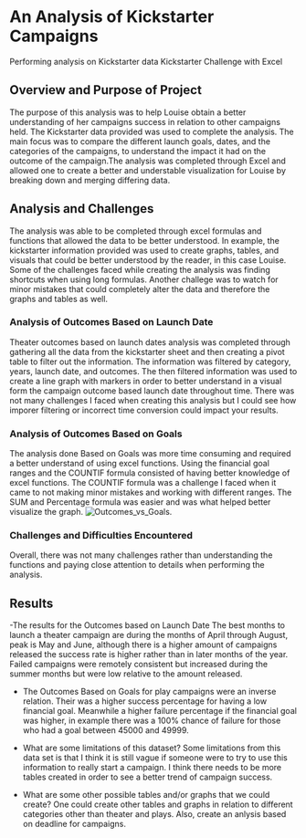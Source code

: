 # An Analysis of Kickstarter Campaigns
Performing analysis on Kickstarter data
Kickstarter Challenge with Excel

## Overview and Purpose of Project
The purpose of this analysis was to help Louise obtain a better understanding of her campaigns success in relation to other campaigns held. The Kickstarter data provided was used to complete the analysis. The main focus was to compare the different launch goals, dates, and the categories of the campaigns, to understand  the impact it had on the outcome of the campaign.The analysis was completed through Excel and  allowed one to create a better and understable visualization for Louise by breaking down and merging differing data.
 

## Analysis and Challenges
The analysis was able to be completed through excel formulas and functions that allowed the data to be better understood. In example, the kickstarter information provided was used to create graphs, tables, and visuals that could be better understood by the reader, in this case Louise. Some of the challenges faced while creating the analysis was finding shortcuts when using long formulas. Another challege was to watch for minor mistakes that could completely alter the data and therefore the graphs and tables as well. 

### Analysis of Outcomes Based on Launch Date
Theater outcomes based on launch dates analysis was completed through gathering all the data from the kickstarter sheet and then creating a pivot table to filter out the information. The information was filtered by category, years, launch date, and outcomes. The then filtered information was used to create a line graph with markers in order to better understand in a visual form the campaign outcome based launch date throughout time. There was not many challenges I faced when creating this analysis but I could see how imporer filtering or incorrect time conversion could impact your results.

### Analysis of Outcomes Based on Goals
The analysis done Based on Goals was more time consuming and required a better understand of using excel functions. Using the financial goal ranges and the COUNTIF formula consisted of having better knowledge of excel functions. The COUNTIF formula was a challenge I faced when it came to not making minor mistakes and working with different ranges. The SUM and Percentage formula was easier and was what helped better visualize the graph.
![Outcomes_vs_Goals](path/to/Outcomes_vs_Goals.png).

### Challenges and Difficulties Encountered
Overall, there was not many challenges rather than understanding the functions and paying close attention to details when performing the analysis. 

## Results
-The results for the Outcomes based on Launch Date
The best months to launch a theater campaign are during the months of April through August, peak is May and June, although there is a higher amount of campaigns released the success rate is higher rather than in later months of the year. Failed campaigns were remotely consistent but increased during the summer months but were low relative to the amount released. 
- The Outcomes Based on Goals for play campaigns were an inverse relation. Their was a higher success percentage for having a low financial goal. Meanwhile a higher failure percentage if the financial goal was higher, in example there was a 100% chance of failure for those who had a goal between 45000 and 49999.

- What are some limitations of this dataset?
Some limitations from this data set is that I think it is still vague if someone were to try to use this information to really start a campaign. I think there needs to be more tables created in order to see a better trend of campaign success.

- What are some other possible tables and/or graphs that we could create?
One could create other tables and graphs in relation to different categories other than theater and plays. Also, create an anlysis based on deadline for campaigns. 
